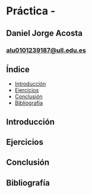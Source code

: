 # Práctica -

## Daniel Jorge Acosta

### alu0101239187@ull.edu.es

## Índice

- [Introducción]()
- [Ejercicios]()
- [Conclusión]()
- [Bibliografía]()

## Introducción

## Ejercicios

## Conclusión

## Bibliografía
